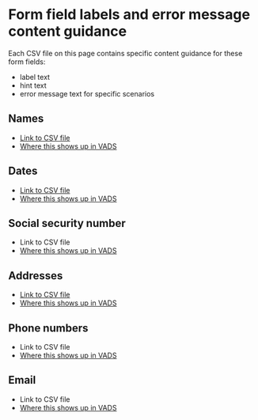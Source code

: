 # Form field labels and error message content guidance

Each CSV file on this page contains specific content guidance for these form fields:
- label text
- hint text
- error message text for specific scenarios

## Names
- [Link to CSV file](https://dvagov-my.sharepoint.com/:x:/r/personal/megan_zehnder_va_gov/_layouts/15/Doc.aspx?sourcedoc=%7BDDF1C455-E9AD-45F9-96C3-93F2A78973AE%7D&file=Names_form.patterns_VADS.xlsx&action=default&mobileredirect=true&DefaultItemOpen=1&login_hint=MEGAN.ZEHNDER%40VA.GOV&ct=1712253597579&wdOrigin=OFFICECOM-WEB.START.CONTENTACTIONS&cid=fbaad05d-4e4c-46ea-b451-85a5f70978de&wdPreviousSessionSrc=HarmonyWeb&wdPreviousSession=7e3e348b-9a98-4465-997d-5435e7639481)
- [Where this shows up in VADS](https://design.va.gov/patterns/ask-users-for/names#content-considerations)

## Dates
- [Link to CSV file](https://dvagov-my.sharepoint.com/:x:/g/personal/megan_zehnder_va_gov/EZxdAYFJrptLmNJIApCruJYBvtLCn_sSQWpaB-DdH5IHXw?e=KvhCDE)
- [Where this shows up in VADS](https://design.va.gov/patterns/ask-users-for/dates)

## Social security number
- Link to CSV file
- [Where this shows up in VADS](https://design.va.gov/patterns/ask-users-for/social-security-number)

## Addresses
- [Link to CSV file](https://dvagov-my.sharepoint.com/:x:/g/personal/megan_zehnder_va_gov/Eed4rQoijnNElgx6OV02eekBxTMET0RXmzvdJWfcq1RuKg?e=oNUGAa)
- [Where this shows up in VADS](https://design.va.gov/patterns/ask-users-for/addresses)

## Phone numbers
- Link to CSV file
- [Where this shows up in VADS](https://design.va.gov/patterns/ask-users-for/phone-numbers)

## Email
- Link to CSV file
- [Where this shows up in VADS](https://design.va.gov/patterns/ask-users-for/email-address)
